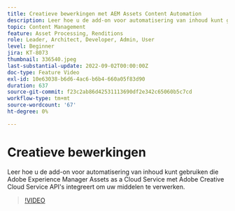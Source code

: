 ```yaml
---
title: Creatieve bewerkingen met AEM Assets Content Automation
description: Leer hoe u de add-on voor automatisering van inhoud kunt gebruiken die Adobe Experience Manager Assets as a Cloud Service met Adobe Creative Cloud Service API's integreert om uw middelen te verwerken.
topic: Content Management
feature: Asset Processing, Renditions
role: Leader, Architect, Developer, Admin, User
level: Beginner
jira: KT-8073
thumbnail: 336540.jpeg
last-substantial-update: 2022-09-02T00:00:00Z
doc-type: Feature Video
exl-id: 10e63038-b6d6-4ac6-b6b4-660a05f83d90
duration: 637
source-git-commit: f23c2ab86d42531113690df2e342c65060b5c7cd
workflow-type: tm+mt
source-wordcount: '67'
ht-degree: 0%

---
```


# Creatieve bewerkingen

Leer hoe u de add-on voor automatisering van inhoud kunt gebruiken die Adobe Experience Manager Assets as a Cloud Service met Adobe Creative Cloud Service API&#39;s integreert om uw middelen te verwerken.

>[!VIDEO](https://video.tv.adobe.com/v/336540?quality=12&learn=on)
